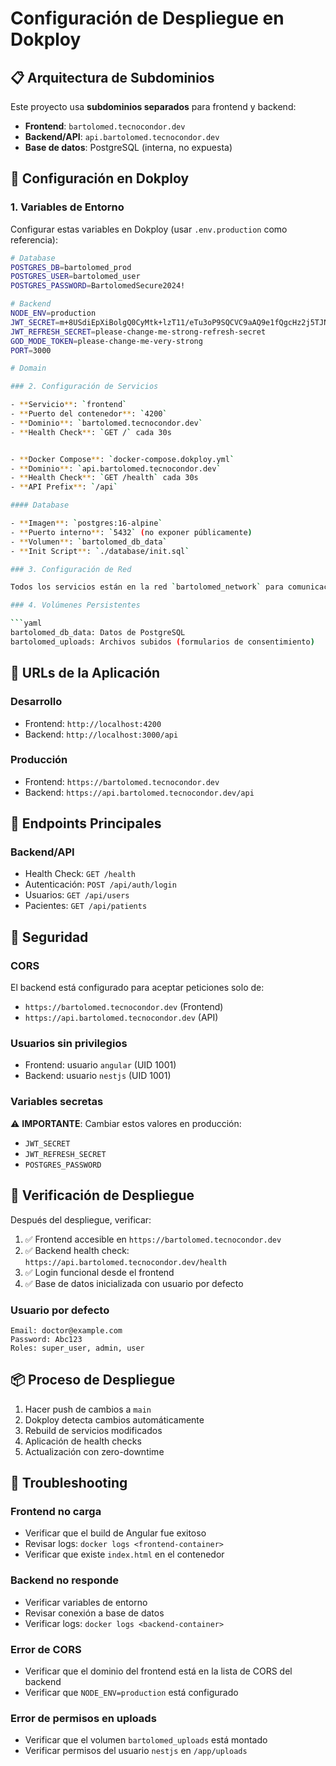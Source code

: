 # Configuración de Despliegue en Dokploy

## 📋 Arquitectura de Subdominios

Este proyecto usa **subdominios separados** para frontend y backend:

- **Frontend**: `bartolomed.tecnocondor.dev`
- **Backend/API**: `api.bartolomed.tecnocondor.dev`
- **Base de datos**: PostgreSQL (interna, no expuesta)

## 🚀 Configuración en Dokploy

### 1. Variables de Entorno

Configurar estas variables en Dokploy (usar `.env.production` como referencia):

````bash
# Database
POSTGRES_DB=bartolomed_prod
POSTGRES_USER=bartolomed_user
POSTGRES_PASSWORD=BartolomedSecure2024!

# Backend
NODE_ENV=production
JWT_SECRET=m+8USdiEpXiBolgQ0CyMtk+lzT11/eTu3oP9SQCVC9aAQ9e1fQgcHz2j5TJNXpL1s72YZG2DtbcxUgmOTrbnqA
JWT_REFRESH_SECRET=please-change-me-strong-refresh-secret
GOD_MODE_TOKEN=please-change-me-very-strong
PORT=3000

# Domain

### 2. Configuración de Servicios

- **Servicio**: `frontend`
- **Puerto del contenedor**: `4200`
- **Dominio**: `bartolomed.tecnocondor.dev`
- **Health Check**: `GET /` cada 30s


- **Docker Compose**: `docker-compose.dokploy.yml`
- **Dominio**: `api.bartolomed.tecnocondor.dev`
- **Health Check**: `GET /health` cada 30s
- **API Prefix**: `/api`

#### Database

- **Imagen**: `postgres:16-alpine`
- **Puerto interno**: `5432` (no exponer públicamente)
- **Volumen**: `bartolomed_db_data`
- **Init Script**: `./database/init.sql`

### 3. Configuración de Red

Todos los servicios están en la red `bartolomed_network` para comunicación interna.

### 4. Volúmenes Persistentes

```yaml
bartolomed_db_data: Datos de PostgreSQL
bartolomed_uploads: Archivos subidos (formularios de consentimiento)
````

## 🔧 URLs de la Aplicación

### Desarrollo

- Frontend: `http://localhost:4200`
- Backend: `http://localhost:3000/api`

### Producción

- Frontend: `https://bartolomed.tecnocondor.dev`
- Backend: `https://api.bartolomed.tecnocondor.dev/api`

## 📝 Endpoints Principales

### Backend/API

- Health Check: `GET /health`
- Autenticación: `POST /api/auth/login`
- Usuarios: `GET /api/users`
- Pacientes: `GET /api/patients`

## 🔐 Seguridad

### CORS

El backend está configurado para aceptar peticiones solo de:

- `https://bartolomed.tecnocondor.dev` (Frontend)
- `https://api.bartolomed.tecnocondor.dev` (API)

### Usuarios sin privilegios

- Frontend: usuario `angular` (UID 1001)
- Backend: usuario `nestjs` (UID 1001)

### Variables secretas

⚠️ **IMPORTANTE**: Cambiar estos valores en producción:

- `JWT_SECRET`
- `JWT_REFRESH_SECRET`
- `POSTGRES_PASSWORD`

## 🚦 Verificación de Despliegue

Después del despliegue, verificar:

1. ✅ Frontend accesible en `https://bartolomed.tecnocondor.dev`
2. ✅ Backend health check: `https://api.bartolomed.tecnocondor.dev/health`
3. ✅ Login funcional desde el frontend
4. ✅ Base de datos inicializada con usuario por defecto

### Usuario por defecto

```
Email: doctor@example.com
Password: Abc123
Roles: super_user, admin, user
```

## 📦 Proceso de Despliegue

1. Hacer push de cambios a `main`
2. Dokploy detecta cambios automáticamente
3. Rebuild de servicios modificados
4. Aplicación de health checks
5. Actualización con zero-downtime

## 🐛 Troubleshooting

### Frontend no carga

- Verificar que el build de Angular fue exitoso
- Revisar logs: `docker logs <frontend-container>`
- Verificar que existe `index.html` en el contenedor

### Backend no responde

- Verificar variables de entorno
- Revisar conexión a base de datos
- Verificar logs: `docker logs <backend-container>`

### Error de CORS

- Verificar que el dominio del frontend está en la lista de CORS del backend
- Verificar que `NODE_ENV=production` está configurado

### Error de permisos en uploads

- Verificar que el volumen `bartolomed_uploads` está montado
- Verificar permisos del usuario `nestjs` en `/app/uploads`
